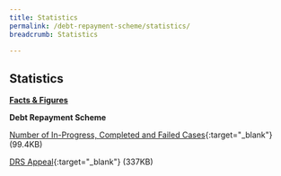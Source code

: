 ```yaml
---
title: Statistics
permalink: /debt-repayment-scheme/statistics/
breadcrumb: Statistics

---
```



Statistics
---

<u><b>Facts & Figures</b></u>

**Debt Repayment Scheme**

[Number of In-Progress, Completed and Failed Cases](/files/NumberofIn-Progress,CompletedandFailedCasesforDRS(Mar21).pdf/){:target="_blank"} (99.4KB)

[DRS Appeal](/files/DRSAppeal.pdf/){:target="_blank"} (337KB)

